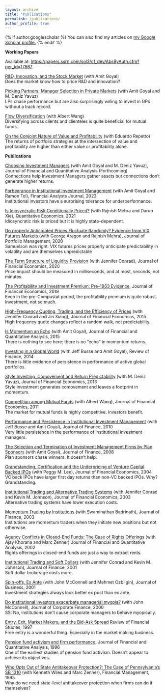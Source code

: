 ```yaml
---
layout: archive
title: "Publications"
permalink: /publications/
author_profile: true
---
```


{% if author.googlescholar %}
  You can also find my articles on <u><a href="{{author.googlescholar}}">my Google Scholar profile</a>.</u>
{% endif %}

**Working Papers**

Available at: https://papers.ssrn.com/sol3/cf_dev/AbsByAuth.cfm?per_id=17867

[R&amp;D, Innovation, and the Stock Market](https://papers.ssrn.com/sol3/papers.cfm?abstract_id=4568392) (with Amit Goyal)  
Does the market know how to price R&amp;D and innovation?

[Picking Partners: Manager Selection in Private Markets](https://papers.ssrn.com/sol3/papers.cfm?abstract_id=3910494) (with Amit Goyal and M. Deniz Yavuz)  
LPs chase performance but are also surprisingly willing to invest in GPs without a track
record.

[Flow Diversification](https://papers.ssrn.com/sol3/papers.cfm?abstract_id=4013988) (with Albert Wang)  
Diversifying across clients and clienteles is quite beneficial for mutual funds.

[On the Conjoint Nature of Value and Profitability](https://papers.ssrn.com/sol3/papers.cfm?abstract_id=3635714) (with Eduardo Repetto)  
The returns of portfolio strategies at the intersection of value and profitability are higher than
either value or profitability alone.

**Publications**

[Choosing Investment Managers](https://papers.ssrn.com/sol3/papers.cfm?abstract_id=3651476) (with Amit Goyal and M. Deniz Yavuz), Journal of Financial and Quantitative Analysis (Forthcoming)  
Connections help Investment Managers gather assets but connections don’t generate higher
returns.

[Forbearance in Institutional Investment Management](https://www.tandfonline.com/doi/full/10.1080/0015198X.2023.2176163) (with Amit Goyal and Ramon Tol), Financial Analysts Journal, 2023  
Institutional investors have a surprising tolerance for underperformance.

[Is Idiosyncratic Risk Conditionally Priced?](https://onlinelibrary.wiley.com/doi/full/10.3982/QE1528) (with Rajnish Mehra and Daruo Xie), Quantitative Economics, 2021  
Idiosyncratic risk is priced but it is highly state-dependent.

[Do properly Anticipated Prices Fluctuate Randomly? Evidence from VIX Futures Markets](https://www.pm-research.com/content/iijpormgmt/46/7/144) (with
George Aragon and Rajnish Mehra), Journal of Portfolio Management, 2020  
Samuelson was right: VIX futures prices properly anticipate predictability in volatility and
are themselves unpredictable

[The Term Structure of Liquidity Provision](https://www.sciencedirect.com/science/article/pii/S0304405X19302272) (with Jennifer Conrad), Journal of Financial Economics, 2020  
Price impact should be measured in milliseconds, and at most, seconds, not minutes.

[The Profitability and Investment Premium: Pre-1963 Evidence](https://www.sciencedirect.com/science/article/pii/S0304405X18302599), Journal of Financial Economics, 2019  
Even in the pre-Compustat period, the profitability premium is quite robust. Investment, not
so much.

[High-Frequency Quoting, Trading, and the Efficiency of Prices](https://www.sciencedirect.com/science/article/pii/S0304405X15000240) (with Jennifer Conrad and Jin
Xiang), Journal of Financial Economics, 2015  
High frequency quote changes reflect a random walk, not predictability.

[Is Momentum an Echo](https://www.cambridge.org/core/services/aop-cambridge-core/content/view/5E4B893AFD2F110B7347F8F483D28ED3/S0022109015000575a.pdf/is-momentum-an-echo.pdf) (with Amit Goyal), Journal of Financial and Quantitative Analysis, 2015  
There is nothing to see here: there is no “echo” in momentum returns.

[Investing in a Global World](https://academic.oup.com/rof/article/18/2/561/1579540) (with Jeff Busse and Amit Goyal), Review of Finance, 2014  
There is little evidence of persistence in performance of active global portfolios.

[Style Investing, Comovement and Return Predictability](https://www.sciencedirect.com/science/article/pii/S0304405X12001596) (with M. Deniz Yavuz), Journal of Financial Economics, 2013  
Style investment generates comovement and leaves a footprint in momentum.

[Competition among Mutual Funds](https://www.sciencedirect.com/science/article/pii/S0304405X10001881) (with Albert Wang), Journal of Financial Economics, 2011  
The market for mutual funds is highly competitive. Investors benefit.

[Performance and Persistence in Institutional Investment Management](https://onlinelibrary.wiley.com/doi/full/10.1111/j.1540-6261.2009.01550.x) (with Jeff Busse and Amit
Goyal), Journal of Finance, 2010  
Very little persistence in the performance of institutional investment managers.

[The Selection and Termination of Investment Management Firms by Plan Sponsors](https://onlinelibrary.wiley.com/doi/full/10.1111/j.1540-6261.2008.01375.x) (with Amit
Goyal), Journal of Finance, 2008  
Plan sponsors chase winners. It doesn’t help.

[Grandstanding, Certification and the Underpricing of Venture Capital Backed IPOs](https://www.sciencedirect.com/science/article/pii/S0304405X04000339) (with Peggy
M. Lee), Journal of Financial Economics, 2004  
VC back IPOs have larger first day returns than non-VC backed IPOs. Why? Grandstanding.

[Institutional Trading and Alternative Trading Systems](https://www.sciencedirect.com/science/article/pii/S0304405X03001430) (with Jennifer Conrad and Kevin M.
Johnson), Journal of Financial Economics, 2003  
Alternative trading systems have lower execution costs.

[Momentum Trading by Institutions](https://onlinelibrary.wiley.com/doi/pdf/10.1111/1540-6261.00502) (with Swaminathan Badrinath), Journal of Finance, 2003  
Institutions are momentum traders when they initiate new positions but not otherwise.

[Agency Conflicts in Closed-End Funds: The Case of Rights Offerings](https://www.jstor.org/stable/3595002) (with Ajay Khorana and
Marc Zenner)
Journal of Financial and Quantitative Analysis, 2002  
Rights offerings in closed-end funds are just a way to extract rents.

[Institutional Trading and Soft Dollars](https://onlinelibrary.wiley.com/doi/10.1111/0022-1082.00331) (with Jennifer Conrad and Kevin M. Johnson), Journal of Finance, 2001  
Soft dollar brokerage costs more.

[Spin-offs, Ex Ante](https://www.jstor.org/stable/10.1086/209672) (with John McConnell and Mehmet Ozbilgin), Journal of Business, 2001  
Investment strategies always look better ex post than ex ante.

[Do institutional investors exacerbate managerial myopia?](https://www.sciencedirect.com/science/article/pii/S0929119900000055) (with John McConnell), Journal of Corporate Finance, 2000  
SS: No, institutions don’t cause corporate managers to behave myopically.

[Entry, Exit, Market Makers, and the Bid-Ask Spread](https://academic.oup.com/rfs/article/10/3/871/1636792)
Review of Financial Studies, 1997  
Free entry is a wonderful thing. Especially in the market making business.

[Pension fund activism and firm performance](https://www.cambridge.org/core/journals/journal-of-financial-and-quantitative-analysis/article/abs/pension-fund-activism-and-firm-performance/304771363B4E55773554DCA35B5214F9), Journal of Financial and Quantitative Analysis, 1996  
One of the earliest studies of pension fund activism. Doesn’t appear to achieve its objectives.

[Who Opts Out of State Antitakeover Protection?: The Case of Pennsylvania’s SB 1310](https://www.jstor.org/stable/3665555) (with
Kenneth Wiles and Marc Zenner), Financial Management, 1995  
Why do we need state-level antitakeover protection when firms can do it themselves?

